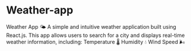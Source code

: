 # Weather-app
Weather App 🌤️ A simple and intuitive weather application built using React.js. This app allows users to search for a city and displays real-time weather information, including:  Temperature 🌡️ Humidity 💧 Wind Speed 🌬️
